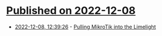 # [Published on 2022-12-08](index.md)

* [2022-12-08, 12:39:26](https://lobste.rs/s/d16dqw/pulling_mikrotik_into_limelight) - [Pulling MikroTik into the Limelight](https://margin.re/2022/06/pulling-mikrotik-into-the-limelight/)

